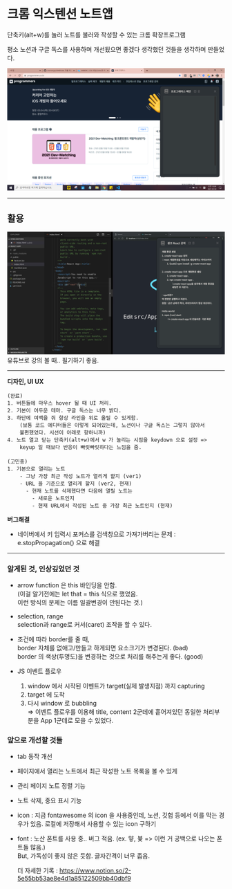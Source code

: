 # 크롬 익스텐션 노트앱

단축키(alt+w)를 눌러 노트를 불러와 작성할 수 있는 크롬 확장프로그램

평소 노션과 구글 독스를 사용하며 개선됬으면 좋겠다 생각했던 것들을 생각하며 만들었다.

<img src="./img/main.png">

---

## 활용

<img src="./img/활용.png">
유튜브로 강의 볼 때.. 필기하기 좋음.

---

**디자인, UI UX**

    (완료)
    1. 버튼들에 마우스 hover 될 때 UI 처리.
    2. 기본이 어두운 테마. 구글 독스는 너무 밝다.
    3. 하단에 여백을 줘 항상 라인을 위로 올릴 수 있게함.
        (보통 코드 에디터들은 이렇게 되어있는데, 노션이나 구글 독스는 그렇지 않아서
        불편했었다. 시선이 아래로 향하니까)
    4. 노트 열고 닫는 단축키(alt+w)에서 w 가 눌리는 시점을 keydown 으로 설정 =>
        keyup 일 때보다 반응이 빠릿빠릿하다는 느낌을 줌.

    (고민중)
    1. 기본으로 열리는 노트
        - 그냥 가장 최근 작성 노트가 열리게 할지 (ver1)
        - URL 을 기준으로 열리게 할지 (ver2, 현재)
          - 현재 노트를 삭제했다면 다음에 열릴 노트는
            - 새로운 노트인지
            - 현재 URL에서 작성된 노트 중 가장 최근 노트인지 (현재)

**버그해결**

- 네이버에서 키 입력시 포커스를 검색창으로 가져가버리는 문제
  : e.stopPropagation() 으로 해결

---

### 알게된 것, 인상깊었던 것

- arrow function 은 this 바인딩을 안함.
  <br>(이걸 알기전에는 let that = this 식으로 했었음.
  <br>이런 방식의 문제는 이름 일괄변경이 안된다는 것.)

- selection, range
  <br>selection과 range로 커서(caret) 조작을 할 수 있다.

- 조건에 따라 border를 줄 때,
  <br> border 자체를 없애고/만들고 하게되면 요소크기가 변경된다. (bad)
  <br> border 의 색상(투명도)을 변경하는 것으로 처리를 해주는게 좋다. (good)

- JS 이벤트 플로우

  1. window 에서 시작된 이벤트가 target(실제 발생지점) 까지 capturing
  2. target 에 도착
  3. 다시 window 로 bubbling
     <br>=> 이벤트 플로우를 이용해 title, content 2군데에 흩어져있던 동일한 처리부분을 App 1군데로 모을 수 있었다.

### 앞으로 개선할 것들

- tab 동작 개선
- 페이지에서 열리는 노트에서 최근 작성한 노트 목록을 볼 수 있게
- 관리 페이지 노트 정렬 기능
- 노트 삭제, 중요 표시 기능
- icon : 지금 fontawesome 의 icon 을 사용중인데, 노션, 깃헙 등에서 이를 막는 경우가 있음. 로컬에 저장해서 사용할 수 있는 icon 구하기
- font : 노산 폰트를 사용 중.. 버그 적음. (ex. 먛, 븇 => 이런 거 공백으로 나오는 폰트들 많음.) <br> But, 가독성이 좋지 않은 듯함. 글자간격이 너무 좁음.

  더 자세한 기록 :
  <https://www.notion.so/2-5e55bb53ae8e4d1a85122509bb40dbf9>

